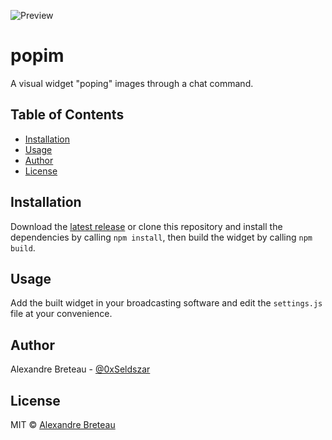 ![Preview](preview.gif)

# popim

A visual widget "poping" images through a chat command.

## Table of Contents

- [Installation](#installation)
- [Usage](#usage)
- [Author](#author)
- [License](#license)

## Installation

Download the [latest release](https://github.com/Seldszar/popim/releases/latest) or clone this repository and install the dependencies by calling `npm install`, then build the widget by calling `npm build`.

## Usage

Add the built widget in your broadcasting software and edit the `settings.js` file at your convenience.

## Author

Alexandre Breteau - [@0xSeldszar](https://twitter.com/0xSeldszar)

## License

MIT © [Alexandre Breteau](https://seldszar.fr)
